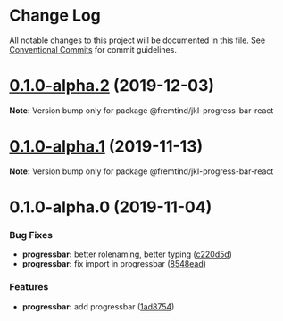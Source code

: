 # Change Log

All notable changes to this project will be documented in this file.
See [Conventional Commits](https://conventionalcommits.org) for commit guidelines.

# [0.1.0-alpha.2](https://github.com/fremtind/jokul/compare/@fremtind/jkl-progress-bar-react@0.1.0-alpha.1...@fremtind/jkl-progress-bar-react@0.1.0-alpha.2) (2019-12-03)

**Note:** Version bump only for package @fremtind/jkl-progress-bar-react





# [0.1.0-alpha.1](https://github.com/fremtind/jokul/compare/@fremtind/jkl-progress-bar-react@0.1.0-alpha.0...@fremtind/jkl-progress-bar-react@0.1.0-alpha.1) (2019-11-13)

**Note:** Version bump only for package @fremtind/jkl-progress-bar-react





# 0.1.0-alpha.0 (2019-11-04)


### Bug Fixes

* **progressbar:** better rolenaming, better typing ([c220d5d](https://github.com/fremtind/jokul/commit/c220d5df58f78acced816b2cf5c947b4ea82e83d))
* **progressbar:** fix import in progressbar ([8548ead](https://github.com/fremtind/jokul/commit/8548ead665f3c8301152f59d78a02254bd413b6c))


### Features

* **progressbar:** add progressbar ([1ad8754](https://github.com/fremtind/jokul/commit/1ad8754a15e414ff017bce8d829472dfc9a7d01c))
